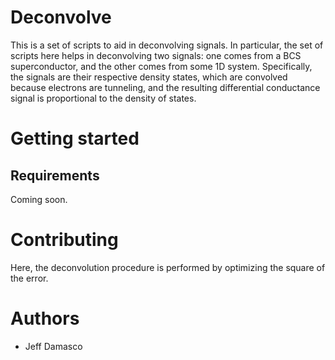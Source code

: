 # Deconvolve

This is a set of scripts to aid in deconvolving signals. In particular, the set of scripts here helps in deconvolving two signals: one comes from a BCS superconductor, and the other comes from some 1D system. Specifically, the signals are their respective density states, which are convolved because electrons are tunneling, and the resulting differential conductance signal is proportional to the density of states.

# Getting started

## Requirements

Coming soon.

# Contributing

Here, the deconvolution procedure is performed by optimizing the square of the error.

# Authors

* Jeff Damasco



